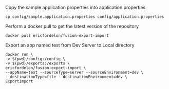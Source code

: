 
Copy the sample application properties into application.properties
```
cp config/sample.application.properties config/application.properties
```

Perform a docker pull to get the latest version of the repository
```
docker pull ericfordelon/fusion-export-import
```

Export an app named test from Dev Server to Local directory
```
docker run \
-v $(pwd)/config:/config \
-v $(pwd)/exports:/exports \
ericfordelon/fusion-export-import \
--appName=test --sourceType=server --sourceEnvironment=dev \
--destinationType=file --destinationEnvironment=dev \
ExportImport
```